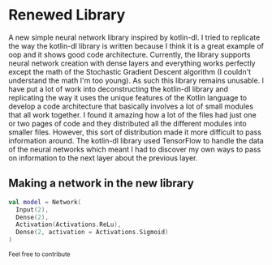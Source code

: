 # Renewed Library
A new simple neural network library inspired by kotlin-dl. I tried to replicate the way the kotlin-dl library is written because I think it is a great example of oop and it shows good code architecture.
Currently, the library supports neural network creation with dense layers and everything works perfectly except the math of the Stochastic Gradient Descent algorithm (I couldn't understand the math I'm too young). As such this library remains unusable.
I have put a lot of work into deconstructing the kotlin-dl library and replicating the way it uses the unique features of the Kotlin language to develop a code architecture that basically involves a lot of small modules that all work together. I found it amazing how a lot of the files had just one or two pages of code and they distributed all the different modules into smaller files. However, this sort of distribution made it more difficult to pass information around. The kotlin-dl library used TensorFlow to handle the data of the neural networks which meant I had to discover my own ways to pass on information to the next layer about the previous layer.

## Making a network in the new library
```kotlin
val model = Network(
  Input(2),
  Dense(2),
  Activation(Activations.ReLu),
  Dense(2, activation = Activations.Sigmoid)
)
```
<sub>Feel free to contribute</sub>
